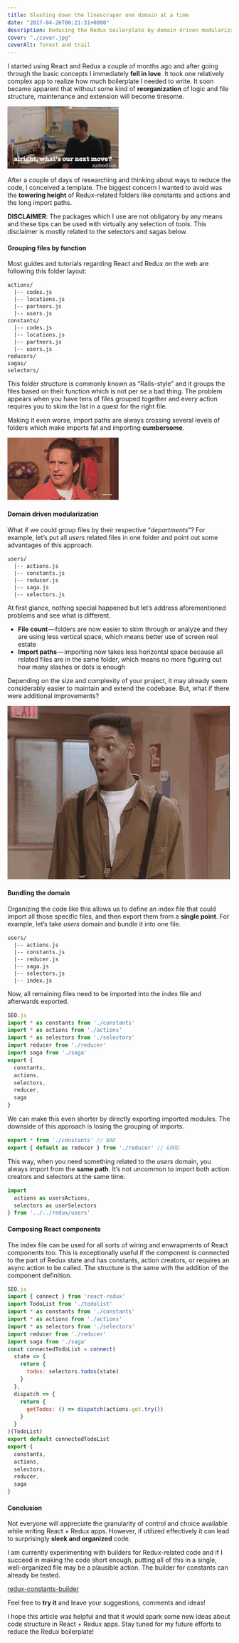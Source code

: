 ```yaml
---
title: Slashing down the linescraper one domain at a time
date: "2017-04-26T00:21:31+0000"
description: Reducing the Redux boilerplate by domain driven modularization of store management logic.
cover: "./cover.jpg"
coverAlt: forest and trail
---
```


I started using React and Redux a couple of months ago and after going through the basic concepts I immediately **fell in love**. It took one relatively complex app to realize how much boilerplate I needed to write. It soon became apparent that without some kind of **reorganization** of logic and file structure, maintenance and extension will become tiresome.

![alright](./alright.gif)

After a couple of days of researching and thinking about ways to reduce the code, I conceived a template. The biggest concern I wanted to avoid was the **towering height** of Redux-related folders like constants and actions and the long import paths.

**DISCLAIMER**: The packages which I use are not obligatory by any means and these tips can be used with virtually any selection of tools. This disclaimer is mostly related to the selectors and sagas below.

#### Grouping files by function

Most guides and tutorials regarding React and Redux on the web are following this folder layout:

```
actions/
  |-- codes.js
  |-- locations.js
  |-- partners.js
  |-- users.js
constants/
  |-- codes.js
  |-- locations.js
  |-- partners.js
  |-- users.js
reducers/
sagas/
selectors/
```

This folder structure is commonly known as “Rails-style” and it groups the files based on their function which is not per se a bad thing. The problem appears when you have tens of files grouped together and every action requires you to skim the list in a quest for the right file.

Making it even worse, import paths are always crossing several levels of folders which make imports fat and importing **cumbersome**.

![ah](./ah.gif)

#### Domain driven modularization

What if we could group files by their respective “_departments_”? For example, let’s put all _users_ related files in one folder and point out some advantages of this approach.

```
users/
  |-- actions.js
  |-- constants.js
  |-- reducer.js
  |-- saga.js
  |-- selectors.js
```

At first glance, nothing special happened but let’s address aforementioned problems and see what is different.

- **File count** — folders are now easier to skim through or analyze and they are using less vertical space, which means better use of screen real estate
- **Import paths** — importing now takes less horizontal space because all related files are in the same folder, which means no more figuring out how many slashes or dots is enough

Depending on the size and complexity of your project, it may already seem considerably easier to maintain and extend the codebase. But, what if there were additional improvements?

![belair](./belair.gif)

#### Bundling the domain

Organizing the code like this allows us to define an index file that could import all those specific files, and then export them from a **single point**. For example, let’s take _users_ domain and bundle it into one file.

```
users/
  |-- actions.js
  |-- constants.js
  |-- reducer.js
  |-- saga.js
  |-- selectors.js
  |-- index.js
```

Now, all remaining files need to be imported into the index file and afterwards exported.

```js
SEO.js
import * as constants from './constants'
import * as actions from './actions'
import * as selectors from './selectors'
import reducer from './reducer'
import saga from './saga'
export {
  constants,
  actions,
  selectors,
  reducer,
  saga
}
```

We can make this even shorter by directly exporting imported modules. The downside of this approach is losing the grouping of imports.

```js
export * from './constants' // BAD
export { default as reducer } from './reducer' // GOOD
```

This way, when you need something related to the _users_ domain, you always import from the **same path**. It’s not uncommon to import both action creators and selectors at the same time.

```js
import
  actions as usersActions,
  selectors as userSelectors
} from '../../redux/users'
```

#### Composing React components

The index file can be used for all sorts of wiring and enwrapments of React components too. This is exceptionally useful if the component is connected to the part of Redux state and has constants, action creators, or requires an async action to be called. The structure is the same with the addition of the component definition.

```js
SEO.js
import { connect } from 'react-redux'
import TodoList from './todolist'
import * as constants from './constants'
import * as actions from './actions'
import * as selectors from './selectors'
import reducer from './reducer'
import saga from './saga'
const connectedTodoList = connect(
  state => {
    return {
      todos: selectors.todos(state)
    } 
  },
  dispatch => {
    return {
      getTodos: () => dispatch(actions.get.try())
    }
  }
)(TodoList)
export default connectedTodoList
export {
  constants,
  actions,
  selectors,
  reducer,
  saga
}
```

#### Conclusion

Not everyone will appreciate the granularity of control and choice available while writing React + Redux apps. However, if utilized effectively it can lead to surprisingly **sleek and organized** code.

I am currently experimenting with builders for Redux-related code and if I succeed in making the code short enough, putting all of this in a single, well-organized file may be a plausible action. The builder for constants can already be tested.

[redux-constants-builder](https://www.npmjs.com/package/redux-constants-builder)

Feel free to **try it** and leave your suggestions, comments and ideas!

I hope this article was helpful and that it would spark some new ideas about code structure in React + Redux apps. Stay tuned for my future efforts to reduce the Redux boilerplate!